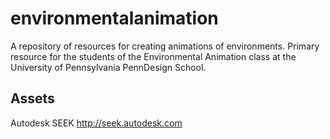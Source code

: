 # environmentalanimation
A repository of resources for creating animations of environments. Primary resource for the students of the Environmental Animation class at the University of Pennsylvania PennDesign School.

## Assets
Autodesk SEEK http://seek.autodesk.com

